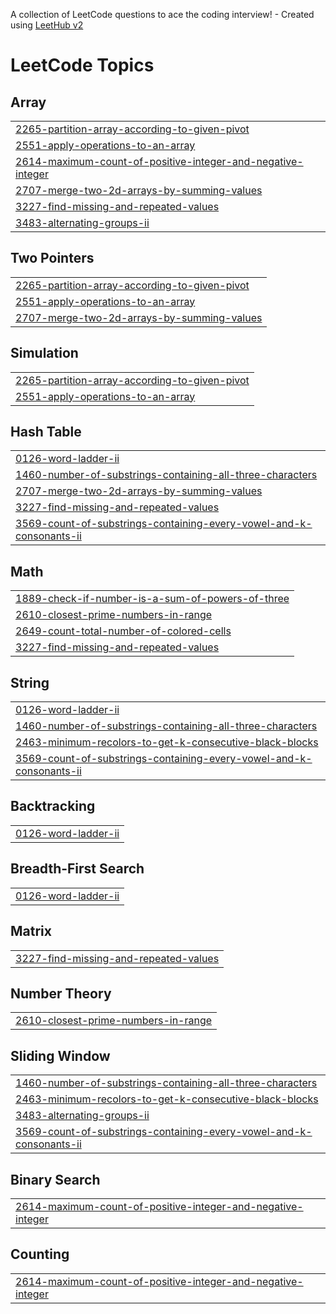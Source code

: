 A collection of LeetCode questions to ace the coding interview! - Created using [LeetHub v2](https://github.com/arunbhardwaj/LeetHub-2.0)
<!---LeetCode Topics Start-->
# LeetCode Topics
## Array
|  |
| ------- |
| [2265-partition-array-according-to-given-pivot](https://github.com/NaeemAbdullahAkram/LeetCode-March-25/tree/master/2265-partition-array-according-to-given-pivot) |
| [2551-apply-operations-to-an-array](https://github.com/NaeemAbdullahAkram/LeetCode-March-25/tree/master/2551-apply-operations-to-an-array) |
| [2614-maximum-count-of-positive-integer-and-negative-integer](https://github.com/NaeemAbdullahAkram/LeetCode-March-25/tree/master/2614-maximum-count-of-positive-integer-and-negative-integer) |
| [2707-merge-two-2d-arrays-by-summing-values](https://github.com/NaeemAbdullahAkram/LeetCode-March-25/tree/master/2707-merge-two-2d-arrays-by-summing-values) |
| [3227-find-missing-and-repeated-values](https://github.com/NaeemAbdullahAkram/LeetCode-March-25/tree/master/3227-find-missing-and-repeated-values) |
| [3483-alternating-groups-ii](https://github.com/NaeemAbdullahAkram/LeetCode-March-25/tree/master/3483-alternating-groups-ii) |
## Two Pointers
|  |
| ------- |
| [2265-partition-array-according-to-given-pivot](https://github.com/NaeemAbdullahAkram/LeetCode-March-25/tree/master/2265-partition-array-according-to-given-pivot) |
| [2551-apply-operations-to-an-array](https://github.com/NaeemAbdullahAkram/LeetCode-March-25/tree/master/2551-apply-operations-to-an-array) |
| [2707-merge-two-2d-arrays-by-summing-values](https://github.com/NaeemAbdullahAkram/LeetCode-March-25/tree/master/2707-merge-two-2d-arrays-by-summing-values) |
## Simulation
|  |
| ------- |
| [2265-partition-array-according-to-given-pivot](https://github.com/NaeemAbdullahAkram/LeetCode-March-25/tree/master/2265-partition-array-according-to-given-pivot) |
| [2551-apply-operations-to-an-array](https://github.com/NaeemAbdullahAkram/LeetCode-March-25/tree/master/2551-apply-operations-to-an-array) |
## Hash Table
|  |
| ------- |
| [0126-word-ladder-ii](https://github.com/NaeemAbdullahAkram/LeetCode-March-25/tree/master/0126-word-ladder-ii) |
| [1460-number-of-substrings-containing-all-three-characters](https://github.com/NaeemAbdullahAkram/LeetCode-March-25/tree/master/1460-number-of-substrings-containing-all-three-characters) |
| [2707-merge-two-2d-arrays-by-summing-values](https://github.com/NaeemAbdullahAkram/LeetCode-March-25/tree/master/2707-merge-two-2d-arrays-by-summing-values) |
| [3227-find-missing-and-repeated-values](https://github.com/NaeemAbdullahAkram/LeetCode-March-25/tree/master/3227-find-missing-and-repeated-values) |
| [3569-count-of-substrings-containing-every-vowel-and-k-consonants-ii](https://github.com/NaeemAbdullahAkram/LeetCode-March-25/tree/master/3569-count-of-substrings-containing-every-vowel-and-k-consonants-ii) |
## Math
|  |
| ------- |
| [1889-check-if-number-is-a-sum-of-powers-of-three](https://github.com/NaeemAbdullahAkram/LeetCode-March-25/tree/master/1889-check-if-number-is-a-sum-of-powers-of-three) |
| [2610-closest-prime-numbers-in-range](https://github.com/NaeemAbdullahAkram/LeetCode-March-25/tree/master/2610-closest-prime-numbers-in-range) |
| [2649-count-total-number-of-colored-cells](https://github.com/NaeemAbdullahAkram/LeetCode-March-25/tree/master/2649-count-total-number-of-colored-cells) |
| [3227-find-missing-and-repeated-values](https://github.com/NaeemAbdullahAkram/LeetCode-March-25/tree/master/3227-find-missing-and-repeated-values) |
## String
|  |
| ------- |
| [0126-word-ladder-ii](https://github.com/NaeemAbdullahAkram/LeetCode-March-25/tree/master/0126-word-ladder-ii) |
| [1460-number-of-substrings-containing-all-three-characters](https://github.com/NaeemAbdullahAkram/LeetCode-March-25/tree/master/1460-number-of-substrings-containing-all-three-characters) |
| [2463-minimum-recolors-to-get-k-consecutive-black-blocks](https://github.com/NaeemAbdullahAkram/LeetCode-March-25/tree/master/2463-minimum-recolors-to-get-k-consecutive-black-blocks) |
| [3569-count-of-substrings-containing-every-vowel-and-k-consonants-ii](https://github.com/NaeemAbdullahAkram/LeetCode-March-25/tree/master/3569-count-of-substrings-containing-every-vowel-and-k-consonants-ii) |
## Backtracking
|  |
| ------- |
| [0126-word-ladder-ii](https://github.com/NaeemAbdullahAkram/LeetCode-March-25/tree/master/0126-word-ladder-ii) |
## Breadth-First Search
|  |
| ------- |
| [0126-word-ladder-ii](https://github.com/NaeemAbdullahAkram/LeetCode-March-25/tree/master/0126-word-ladder-ii) |
## Matrix
|  |
| ------- |
| [3227-find-missing-and-repeated-values](https://github.com/NaeemAbdullahAkram/LeetCode-March-25/tree/master/3227-find-missing-and-repeated-values) |
## Number Theory
|  |
| ------- |
| [2610-closest-prime-numbers-in-range](https://github.com/NaeemAbdullahAkram/LeetCode-March-25/tree/master/2610-closest-prime-numbers-in-range) |
## Sliding Window
|  |
| ------- |
| [1460-number-of-substrings-containing-all-three-characters](https://github.com/NaeemAbdullahAkram/LeetCode-March-25/tree/master/1460-number-of-substrings-containing-all-three-characters) |
| [2463-minimum-recolors-to-get-k-consecutive-black-blocks](https://github.com/NaeemAbdullahAkram/LeetCode-March-25/tree/master/2463-minimum-recolors-to-get-k-consecutive-black-blocks) |
| [3483-alternating-groups-ii](https://github.com/NaeemAbdullahAkram/LeetCode-March-25/tree/master/3483-alternating-groups-ii) |
| [3569-count-of-substrings-containing-every-vowel-and-k-consonants-ii](https://github.com/NaeemAbdullahAkram/LeetCode-March-25/tree/master/3569-count-of-substrings-containing-every-vowel-and-k-consonants-ii) |
## Binary Search
|  |
| ------- |
| [2614-maximum-count-of-positive-integer-and-negative-integer](https://github.com/NaeemAbdullahAkram/LeetCode-March-25/tree/master/2614-maximum-count-of-positive-integer-and-negative-integer) |
## Counting
|  |
| ------- |
| [2614-maximum-count-of-positive-integer-and-negative-integer](https://github.com/NaeemAbdullahAkram/LeetCode-March-25/tree/master/2614-maximum-count-of-positive-integer-and-negative-integer) |
<!---LeetCode Topics End-->